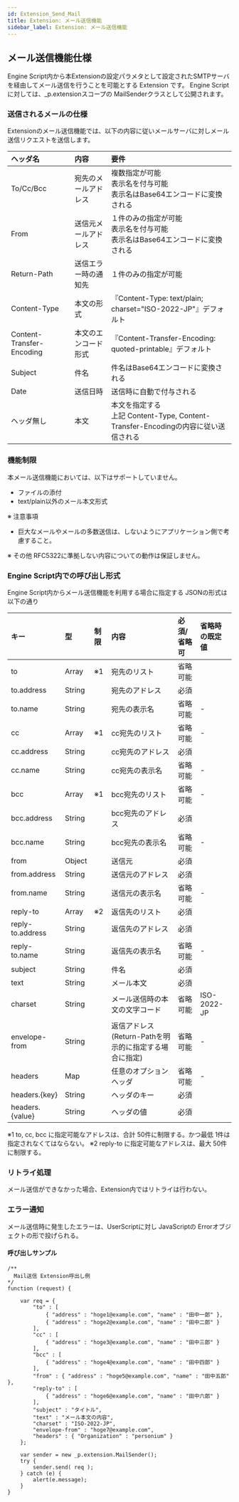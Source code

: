 ```yaml
---
id: Extension_Send_Mail
title: Extension: メール送信機能
sidebar_label: Extension: メール送信機能
---
```

## メール送信機能仕様

Engine Script内から本Extensionの設定パラメタとして設定されたSMTPサーバを経由してメール送信を行うことを可能とする Extension です。
Engine Scriptに対しては、\_p.extensionスコープの MailSenderクラスとして公開されます。

### 送信されるメールの仕様

Extensionのメール送信機能では、以下の内容に従いメールサーバに対しメール送信リクエストを送信します。

|ヘッダ名|内容|要件|
|:---|:---|:---|
|To/Cc/Bcc|宛先のメールアドレス|複数指定が可能<br>表示名を付与可能<br>表示名はBase64エンコードに変換される|
|From|送信元メールアドレス|１件のみの指定が可能<br>表示名を付与可能<br>表示名はBase64エンコードに変換される|
|Return-Path|送信エラー時の通知先|１件のみの指定が可能|
|Content-Type|本文の形式|『Content-Type: text/plain; charset="ISO-2022-JP"』デフォルト|
|Content-Transfer-Encoding|本文のエンコード形式|『Content-Transfer-Encoding: quoted-printable』デフォルト|
|Subject|件名|件名はBase64エンコードに変換される|
|Date|送信日時|送信時に自動で付与される|
|ヘッダ無し|本文|本文を指定する<br>上記 Content-Type, Content-Transfer-Encodingの内容に従い送信される|

### 機能制限

本メール送信機能においては、以下はサポートしていません。

* ファイルの添付
* text/plain以外のメール本文形式

※ 注意事項

* 巨大なメールやメールの多数送信は、しないようにアプリケーション側で考慮すること。

※ その他 RFC5322に準拠しない内容についての動作は保証しません。

### Engine Script内での呼び出し形式

Engine Script内からメール送信機能を利用する場合に指定する JSONの形式は以下の通り

|キー|型|制限|内容|必須/省略可|省略時の既定値|
|:---|:---|:---|:---|:---|:---|
|to|Array|※1|宛先のリスト|省略可能|<br>|
|to.address|String|<br>|宛先のアドレス|必須|<br>|
|to.name|String|<br>|宛先の表示名|省略可能|-|
|cc|Array|※1|cc宛先のリスト|省略可能|-|
|cc.address|String|<br>|cc宛先のアドレス|必須|<br>|
|cc.name|String|<br>|cc宛先の表示名|省略可能|-|
|bcc|Array|※1|bcc宛先のリスト|省略可能|-|
|bcc.address|String|<br>|bcc宛先のアドレス|必須|<br>|
|bcc.name|String|<br>|bcc宛先の表示名|省略可能|-|
|from|Object|<br>|送信元|必須|<br>|
|from.address|String|<br>|送信元のアドレス|必須|<br>|
|from.name|String|<br>|送信元の表示名|省略可能|-|
|reply-to|Array|※2|返信先のリスト|必須|<br>|
|reply-to.address|String|<br>|返信先のアドレス|必須|<br>|
|reply-to.name|String|<br>|返信先の表示名|省略可能|-|
|subject|String|<br>|件名|必須|<br>|
|text|String|<br>|メール本文|必須|<br>|
|charset|String|<br>|メール送信時の本文の文字コード|省略可能|ISO-2022-JP|
|envelope-from|String|<br>|返信アドレス(Return-Pathを明示的に指定する場合に指定)|省略可能|-|
|headers|Map|<br>|任意のオプションヘッダ|省略可能|-|
|headers.{key}|String|<br>|ヘッダのキー|必須|<br>|
|headers.{value}|String|<br>|ヘッダの値|必須|<br>|

※1 to, cc, bcc に指定可能なアドレスは、合計 50件に制限する。かつ最低 1件は指定されなくてはならない。
※2 reply-to に指定可能なアドレスは、最大 50件に制限する。

### リトライ処理

メール送信ができなかった場合、Extension内ではリトライは行わない。


### エラー通知

メール送信時に発生したエラーは、UserScriptに対し JavaScriptの Errorオブジェクトの形で投げられる。

#### 呼び出しサンプル

```
/**
  Mail送信 Extension呼出し例
*/
function (request) {

    var req = {
        "to" : [
            { "address" : "hoge1@example.com", "name" : "田中一郎" },
            { "address" : "hoge2@example.com", "name" : "田中二郎" }
        ],
        "cc" : [
            { "address" : "hoge3@example.com", "name" : "田中三郎" }
        ],
        "bcc" : [
            { "address" : "hoge4@example.com", "name" : "田中四郎" }
        ],
        "from" : { "address" : "hoge5@example.com", "name" : "田中五郎" },
        "reply-to" : [
            { "address" : "hoge6@example.com", "name" : "田中六郎" }
        ],
        "subject" : "タイトル",
        "text" : "メール本文の内容",
        "charset" : "ISO-2022-JP",
        "envelope-from" : "hoge7@example.com",
        "headers" : { "Organization" : "personium" }
    };

    var sender = new _p.extension.MailSender();
    try {
        sender.send( req );
    } catch (e) {
        alert(e.message);
    }
}
```
